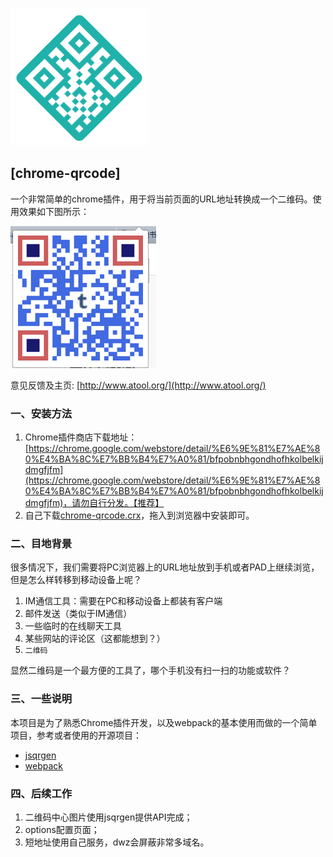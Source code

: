 [![chrome-qrcode](origin-logo.png)](https://www.atool.org)

## [chrome-qrcode]

一个非常简单的chrome插件，用于将当前页面的URL地址转换成一个二维码。使用效果如下图所示：

![screenshot.png](screenshot.png)

意见反馈及主页: [http://www.atool.org/](http://www.atool.org/)

### 一、安装方法

1. Chrome插件商店下载地址：[https://chrome.google.com/webstore/detail/%E6%9E%81%E7%AE%80%E4%BA%8C%E7%BB%B4%E7%A0%81/bfpobnbhgondhofhkolbelkijdmgfjfm](https://chrome.google.com/webstore/detail/%E6%9E%81%E7%AE%80%E4%BA%8C%E7%BB%B4%E7%A0%81/bfpobnbhgondhofhkolbelkijdmgfjfm)，请勿自行分发。【推荐】
2. 自己下载[chrome-qrcode.crx](chrome-qrcode.crx)，拖入到浏览器中安装即可。


### 二、目地背景

很多情况下，我们需要将PC浏览器上的URL地址放到手机或者PAD上继续浏览，但是怎么样转移到移动设备上呢？

1. IM通信工具：需要在PC和移动设备上都装有客户端
2. 邮件发送（类似于IM通信）
3. 一些临时的在线聊天工具
4. 某些网站的评论区（这都能想到？）
5. `二维码`

显然二维码是一个最方便的工具了，哪个手机没有扫一扫的功能或软件？


### 三、一些说明

本项目是为了熟悉Chrome插件开发，以及webpack的基本使用而做的一个简单项目，参考或者使用的开源项目：

 - [jsqrgen](https://github.com/gera2ld/jsqrgen)
 - [webpack](https://github.com/webpack/webpack)

### 四、后续工作

1. 二维码中心图片使用jsqrgen提供API完成；
2. options配置页面；
3. 短地址使用自己服务，dwz会屏蔽非常多域名。